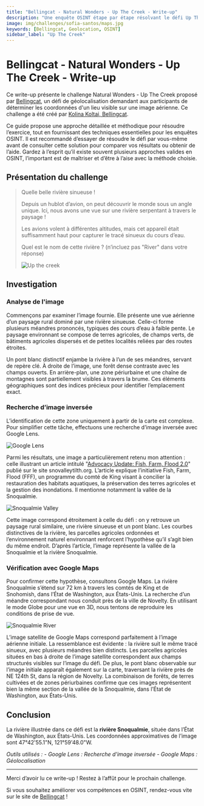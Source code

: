 ```yaml
---
title: "Bellingcat - Natural Wonders - Up The Creek - Write-up"
description: "Une enquête OSINT étape par étape résolvant le défi Up The Creek de Bellingcat, en utilisant l'analyse d'image, la recherche inversée et Google Maps pour géolocaliser une rivière sinueuse."
image: img/challenges/sofia-santos/maps.jpg
keywords: [Bellingcat, Geolocation, OSINT]
sidebar_label: "Up The Creek"
---
```


# Bellingcat - Natural Wonders - Up The Creek - Write-up

Ce write-up présente le challenge Natural Wonders - Up The Creek proposé par [Bellingcat](https://challenge.bellingcat.com/), un défi de géolocalisation demandant aux participants de déterminer les coordonnées d'un lieu visible sur une image aérienne. Ce challenge a été créé par [Kolina Koltai, Bellingcat](https://www.bellingcat.com/author/kolinakoltai/).

Ce guide propose une approche détaillée et méthodique pour résoudre l’exercice, tout en fournissant des techniques essentielles pour les enquêtes OSINT. Il est recommandé d’essayer de résoudre le défi par vous-même avant de consulter cette solution pour comparer vos résultats ou obtenir de l’aide. Gardez à l’esprit qu’il existe souvent plusieurs approches valides en OSINT, l’important est de maîtriser et d’être à l’aise avec la méthode choisie.

## Présentation du challenge

> Quelle belle rivière sinueuse !
>
> Depuis un hublot d’avion, on peut découvrir le monde sous un angle unique. Ici, nous avons une vue sur une rivière serpentant à travers le paysage !
>
> Les avions volent à différentes altitudes, mais cet appareil était suffisamment haut pour capturer le tracé sinueux du cours d’eau.
>
> Quel est le nom de cette rivière ? (n’incluez pas "River" dans votre réponse)
>
> ![Up the creek](/img/challenges/bellingcat/natural-wonders/up-the-creek-1.png "Up the creek")

## Investigation

### Analyse de l'image

Commençons par examiner l’image fournie. Elle présente une vue aérienne d’un paysage rural dominé par une rivière sinueuse. Celle-ci forme plusieurs méandres prononcés, typiques des cours d’eau à faible pente. Le paysage environnant se compose de terres agricoles, de champs verts, de bâtiments agricoles dispersés et de petites localités reliées par des routes étroites.

Un pont blanc distinctif enjambe la rivière à l’un de ses méandres, servant de repère clé. À droite de l’image, une forêt dense contraste avec les champs ouverts. En arrière-plan, une zone périurbaine et une chaîne de montagnes sont partiellement visibles à travers la brume. Ces éléments géographiques sont des indices précieux pour identifier l’emplacement exact.

### Recherche d’image inversée

L’identification de cette zone uniquement à partir de la carte est complexe. Pour simplifier cette tâche, effectuons une recherche d’image inversée avec Google Lens.

![Google Lens](/img/challenges/bellingcat/natural-wonders/up-the-creek-2.png "Google Lens")

Parmi les résultats, une image a particulièrement retenu mon attention : celle illustrant un article intitulé "[Advocacy Update: Fish, Farm, Flood 2.0](https://www.snovalleytilth.org/advocacy-update-fish-farm-flood-2-0/)" publié sur le site snovalleytilth.org. L’article explique l’initiative Fish, Farm, Flood (FFF), un programme du comté de King visant à concilier la restauration des habitats aquatiques, la préservation des terres agricoles et la gestion des inondations. Il mentionne notamment la vallée de la Snoqualmie.

![Snoqualmie Valley](/img/challenges/bellingcat/natural-wonders/up-the-creek-3.png "Snoqualmie Valley")

Cette image correspond étroitement à celle du défi : on y retrouve un paysage rural similaire, une rivière sinueuse et un pont blanc. Les courbes distinctives de la rivière, les parcelles agricoles ordonnées et l’environnement naturel environnant renforcent l’hypothèse qu’il s’agit bien du même endroit. D’après l’article, l’image représente la vallée de la Snoqualmie et la rivière Snoqualmie.

### Vérification avec Google Maps

Pour confirmer cette hypothèse, consultons Google Maps. La rivière Snoqualmie s’étend sur 72 km à travers les comtés de King et de Snohomish, dans l’État de Washington, aux États-Unis. La recherche d’un méandre correspondant nous conduit près de la ville de Novelty. En utilisant le mode Globe pour une vue en 3D, nous tentons de reproduire les conditions de prise de vue.

![Snoqualmie River](/img/challenges/bellingcat/natural-wonders/up-the-creek-4.png "Snoqualmie River")

L’image satellite de Google Maps correspond parfaitement à l’image aérienne initiale. La ressemblance est évidente : la rivière suit le même tracé sinueux, avec plusieurs méandres bien distincts. Les parcelles agricoles situées en bas à droite de l’image satellite correspondent aux champs structurés visibles sur l’image du défi. De plus, le pont blanc observable sur l’image initiale apparaît également sur la carte, traversant la rivière près de NE 124th St, dans la région de Novelty. La combinaison de forêts, de terres cultivées et de zones périurbaines confirme que ces images représentent bien la même section de la vallée de la Snoqualmie, dans l’État de Washington, aux États-Unis.

## Conclusion

La rivière illustrée dans ce défi est la **rivière Snoqualmie**, située dans l’État de Washington, aux États-Unis. Les coordonnées approximatives de l’image sont 47°42'55.1"N, 121°59'48.0"W.

<em>
Outils utilisés :
- Google Lens : Recherche d'image inversée
- Google Maps : Géolocalisation
</em>

---

Merci d’avoir lu ce write-up ! Restez à l’affût pour le prochain challenge.

Si vous souhaitez améliorer vos compétences en OSINT, rendez-vous vite sur le site de [Bellingcat](https://www.bellingcat.com/) !
